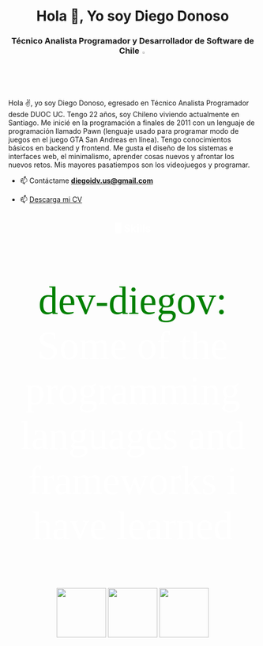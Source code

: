 <h1 align="center">Hola 👋, Yo soy Diego Donoso</h1>
<h3 align="center">Técnico Analista Programador y Desarrollador de Software de Chile <img src = "https://images.emojiterra.com/google/noto-emoji/unicode-13.1/128px/1f1e8-1f1f1.png" style="width: 2% "></img></h3>
<p>Hola ✌, yo soy Diego Donoso, egresado en Técnico Analista Programador desde DUOC UC. Tengo 22 años, soy Chileno viviendo actualmente en Santiago. Me inicié en la programación a finales de 2011 con un lenguaje de programación llamado Pawn (lenguaje usado para programar modo de juegos en el juego GTA San Andreas en línea). Tengo conocimientos básicos en backend y frontend. Me gusta el diseño de los sistemas e interfaces web, el minimalismo, aprender cosas nuevos y afrontar los nuevos retos. Mis mayores pasatiempos son los videojuegos y programar.</p>

- 📫 Contáctame **diegoidv.us@gmail.com**

- 📫 <a href = "https://drive.google.com/file/d/1nT7xbYLX-_LazZbeMYi0xsQFfPMLyDWf/view?usp=sharing">Descarga mi CV</a>

<h2 align="center" style="color: white;">🖥️ Skills</h2>
<p align="center" style="color: white;
                  font-family: Source Code Pro;
padding-left: px;
font-size: 2vmax;"><span style="color: green;">dev-diegov: </span>Some of the programming languages ​​and frameworks i have learned</p>
    <div align="center">
      <img src="https://logos-world.net/wp-content/uploads/2021/10/Python-Symbol.png" height="100">
      <img src="https://www.opengis.ch/wp-content/uploads/2020/04/django-python-logo.png" height="100">
      <img src="https://cdn.worldvectorlogo.com/logos/fastapi.svg" height="100">
    </div>
